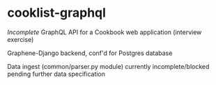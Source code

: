 # cooklist-graphql

_Incomplete_
GraphQL API for a Cookbook web application (interview exercise)

Graphene-Django backend, conf'd for Postgres database

Data ingest (common/parser.py module) currently incomplete/blocked pending further data specification
